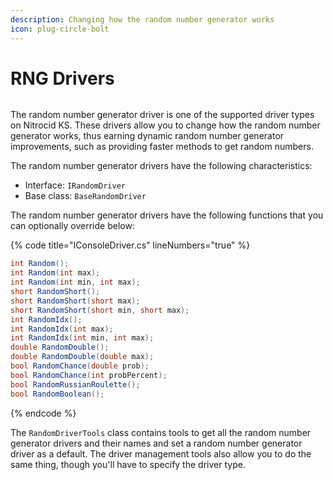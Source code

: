 ```yaml
---
description: Changing how the random number generator works
icon: plug-circle-bolt
---
```


# RNG Drivers

<figure><img src="https://github.com/Aptivi-Stable-Docs/nks-manual-0.1.0/blob/main/.gitbook/assets/126-inner.png" alt=""><figcaption></figcaption></figure>

The random number generator driver is one of the supported driver types on Nitrocid KS. These drivers allow you to change how the random number generator works, thus earning dynamic random number generator improvements, such as providing faster methods to get random numbers.

The random number generator drivers have the following characteristics:

* Interface: `IRandomDriver`
* Base class: `BaseRandomDriver`

The random number generator drivers have the following functions that you can optionally override below:

{% code title="IConsoleDriver.cs" lineNumbers="true" %}
```csharp
int Random();
int Random(int max);
int Random(int min, int max);
short RandomShort();
short RandomShort(short max);
short RandomShort(short min, short max);
int RandomIdx();
int RandomIdx(int max);
int RandomIdx(int min, int max);
double RandomDouble();
double RandomDouble(double max);
bool RandomChance(double prob);
bool RandomChance(int probPercent);
bool RandomRussianRoulette();
bool RandomBoolean();
```
{% endcode %}

The `RandomDriverTools` class contains tools to get all the random number generator drivers and their names and set a random number generator driver as a default. The driver management tools also allow you to do the same thing, though you'll have to specify the driver type.
